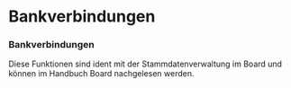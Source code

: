 # Bankverbindungen

### Bankverbindungen


Diese Funktionen sind ident mit der Stammdatenverwaltung im Board und können im Handbuch Board nachgelesen werden.
